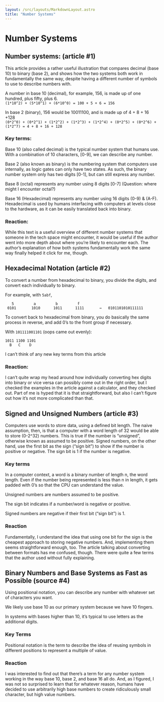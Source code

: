```yaml
---
layout: /src/layouts/MarkdownLayout.astro
title: "Number Systems"
---
```

# Number Systems

## Number systems: (article #1)

This article provides a rather useful illustration that compares decimal (base 10) to binary (base 2), and shows how the two systems both work in fundamentally the same way, despite having a different number of symbols to use to describe numbers with.

A number in base 10 (decimal), for example, 156, is made up of one hundred, plus fifty, plus 6.\
`(1*10^2) + (5*10^1) + (6*10^0) = 100 + 5 + 6 = 156`

In base 2 (binary), 156 would be 10011100, and is made up of 4 + 8 + 16 +128\
`(0*2^0) + (0*2^1) + (1*2^2) + (1*2^3) + (1*2^4) + (0*2^5) + (0*2^6) + (1*2^7) = 4 + 8 + 16 + 128`

### Key terms:

Base 10 (also called decimal) is the typical number system that humans use. With a combination of 10 characters, \[0-9], we can describe any number.

Base 2 (also known as binary) is the numbering system that computers use internally, as logic gates can only have two states. As such, the binary number system only has two digits \[0-1], but can still express any number.

Base 8 (octal) represents any number using 8 digits \[0-7] (Question: where might I encounter octal?)

Base 16 (Hexadecimal) represents any number using 16 digits (0-9) & (A-F). Hexadecimal is used by humans interfacing with computers at levels close to the hardware, as it can be easily translated back into binary.

### Reaction:

While this text is a useful overview of different number systems that someone in the tech space might encounter, it would be useful if the author went into more depth about where you’re likely to encounter each. The author’s explanation of how both systems fundamentally work the same way finally helped it click for me, though.

## Hexadecimal Notation (article #2)

To convert a number from hexadecimal to binary, you divide the digits, and convert each individually to binary.

For example, with `5abf`,

```
   5         a         b         f
 0101       1010      1011      1111       →   0101101010111111
```

To convert back to hexadecimal from binary, you do basically the same process in reverse, and add 0’s to the front group if necessary.

With `101111001101` (oops came out evenly):

```
1011 1100 1101
  B   C    D
```

I can’t think of any new key terms from this article

### Reaction:

I can’t quite wrap my head around how individually converting hex digits into binary or vice versa can possibly come out in the right order, but I checked the examples in the article against a calculator, and they checked out. Part of me is hyped that it is that straightforward, but also I can’t figure out how it’s not more complicated than that.

## Signed and Unsigned Numbers (article #3)

Computers use words to store data, using a defined bit length. The naive assumption, then, is that a computer with a word length of 32 would be able to store (0-2^32) numbers. This is true if the number is “unsigned”, otherwise known as assumed to be positive. Signed numbers, on the other hand, use the first bit as the sign (“sign bit”) to show if the number is positive or negative. The sign bit is 1 if the number is negative.

### Key terms

In a computer context, a word is a binary number of length n, the word length. Even if the number being represented is less than n in length, it gets padded with 0’s so that the CPU can understand the value.

Unsigned numbers are numbers assumed to be positive.

The sign bit indicates if a number/word is negative or positive.

Signed numbers are negative if their first bit (“sign bit”) is 1.

### Reaction

Fundamentally, I understand the idea that using one bit for the sign is the cheapest approach to storing negative numbers. And, implementing them seems straightforward enough, too. The article talking about converting between formats has me confused, though. There were quite a few terms that the author used without fully explaining.

## Binary Numbers and Base Systems as Fast as Possible (source #4)

Using positional notation, you can describe any number with whatever set of characters you want.

We likely use base 10 as our primary system because we have 10 fingers.

In systems with bases higher than 10, it’s typical to use letters as the additional digits.

### Key Terms

Positional notation is the term to describe the idea of reusing symbols in different positions to represent a multiple of value.

### Reaction

I was interested to find out that there’s a term for any number system working in the way base 10, base 2, and base 16 all do. And, as I figured, I was not so surprised to learn that for whatever reason, humans have decided to use arbitrarily high base numbers to create ridiculously small character, but high value numbers.
